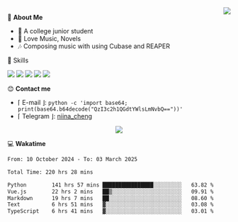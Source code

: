 <a href="#">
    <img align="right" src="https://github-readme-stats-tau-lilac-25.vercel.app/api?username=irorange27&count_private=true&show_icons=true&theme=transparent" />
</a>

💭 **About Me**

- 🏫 A college junior student
- 🍕 Love Music, Novels
- 🎶 Composing music with using Cubase and REAPER


🚀 Skills

![](https://img.shields.io/badge/-python-3e74a2?style=for-the-badge&logo=Python&logoColor=fff
)
![](https://img.shields.io/badge/-javascript-f0db4f?style=for-the-badge&logo=JavaScript&logoColor=fff
)
![](https://img.shields.io/badge/-vue3-41b883?style=for-the-badge&logo=Vue.js&logoColor=fff
)
![](https://img.shields.io/badge/-docker-2496ed?style=for-the-badge&logo=Docker&logoColor=fff
)
![](https://img.shields.io/badge/-linux-000000?style=for-the-badge&logo=Linux&logoColor=fff&color=000
)

😊 **Contact me**

- ⌈ E-mail ⌋: `python -c 'import base64; print(base64.b64decode("QzI3c2h1QGdtYWlsLmNvbQ=="))'`
- ⌈ Telegram ⌋: [niina_cheng](https://t.me/niina_cheng)

</p>
    <p align="center">
    <img src="https://profile-counter.glitch.me/{irorange27}/count.svg" />
</p>

💻 **Wakatime**

<!--START_SECTION:waka-->

```txt
From: 10 October 2024 - To: 03 March 2025

Total Time: 220 hrs 28 mins

Python        141 hrs 57 mins ████████████████░░░░░░░░░   63.82 %
Vue.js        22 hrs 2 mins   ██▒░░░░░░░░░░░░░░░░░░░░░░   09.91 %
Markdown      19 hrs 7 mins   ██░░░░░░░░░░░░░░░░░░░░░░░   08.60 %
Text          6 hrs 51 mins   ▓░░░░░░░░░░░░░░░░░░░░░░░░   03.08 %
TypeScript    6 hrs 41 mins   ▓░░░░░░░░░░░░░░░░░░░░░░░░   03.01 %
```

<!--END_SECTION:waka-->
